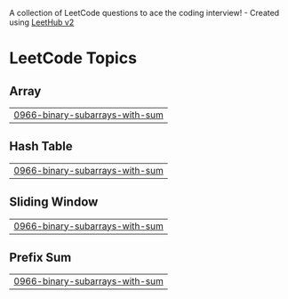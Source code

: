 A collection of LeetCode questions to ace the coding interview! - Created using [LeetHub v2](https://github.com/arunbhardwaj/LeetHub-2.0)
<!---LeetCode Topics Start-->
# LeetCode Topics
## Array
|  |
| ------- |
| [0966-binary-subarrays-with-sum](https://github.com/ckolli66/LeetCode_Solutions/tree/master/0966-binary-subarrays-with-sum) |
## Hash Table
|  |
| ------- |
| [0966-binary-subarrays-with-sum](https://github.com/ckolli66/LeetCode_Solutions/tree/master/0966-binary-subarrays-with-sum) |
## Sliding Window
|  |
| ------- |
| [0966-binary-subarrays-with-sum](https://github.com/ckolli66/LeetCode_Solutions/tree/master/0966-binary-subarrays-with-sum) |
## Prefix Sum
|  |
| ------- |
| [0966-binary-subarrays-with-sum](https://github.com/ckolli66/LeetCode_Solutions/tree/master/0966-binary-subarrays-with-sum) |
<!---LeetCode Topics End-->